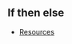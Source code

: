 ## If then else 

* [Resources](https://www.geeksforgeeks.org/go-decision-making-if-if-else-nested-if-if-else-if/)